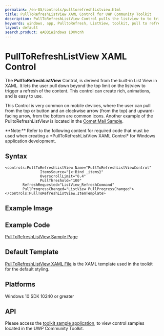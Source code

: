 ```yaml
---
permalink: /en-US/controls/pulltorefreshlistview.html
title: PullToRefreshListView XAML Control for UWP Community Toolkit
description: PullToRefreshListView Control pulls the listview to to trigger a refresh in content
keywords: windows, app, PulltoRefresh, ListView, toolkit, pull to refresh, XAML, UWP 
layout: default
search.product: eADQiWindows 10XVcnh
---
```



# PullToRefreshListView XAML Control
The **PullToRefreshListView** Control, is derived from the built-in List View in XAML. It lets the user pull down beyond the top limit on the listview to trigger a refresh of the content. This control can create rich, animations, and is easy to use. 

This Control is very common on mobile devices, where the user can pull from the top or button and an clockwise arrow (from the top) and upward-facing arrow, from the bottom are common icons. Another example of the PulltoRefreshListView is located in the [Comet Mail Sample](https://github.com/nmetulev/comet/tree/master/Samples/Mail).

<p> **Note:** Refer to the following content for required code that must be used when creating a *PullToRefreshListView XAML Control* for Windows application development.<p> 


## Syntax
```xaml
<controls:PullToRefreshListView Name="PullToRefreshListViewControl"
                ItemsSource="{x:Bind _items}"
                OverscrollLimit="0.4"
                PullThreshold="100"
		RefreshRequested="ListView_RefreshCommand" 
		PullProgressChanged="ListView_PullProgressChanged">
</controls:PullToRefreshListView.ItemTemplate>
```

## Example Image



## Example Code
[PullToRefreshListView Sample Page](https://github.com/Microsoft/UWPCommunityToolkit/tree/master/Microsoft.Windows.Toolkit.SampleApp/SamplePages/PullToRefreshListView)

## Default Template 
[PullToRefreshListView XAML File](https://github.com/Microsoft/UWPCommunityToolkit/blob/master/Microsoft.Windows.Toolkit.UI.Controls/PullToRefreshListView/PullToRefreshListView.xaml) is the XAML template used in the toolkit for the default styling.

## Platforms 
Windows 10 SDK 10240 or greater

## API
Please access the [toolkit sample application](https://github.com/Microsoft/UWPCommunityToolkit/tree/master/Microsoft.Windows.Toolkit.SampleApp), to view control samples located in the UWP Community Toolkit.
